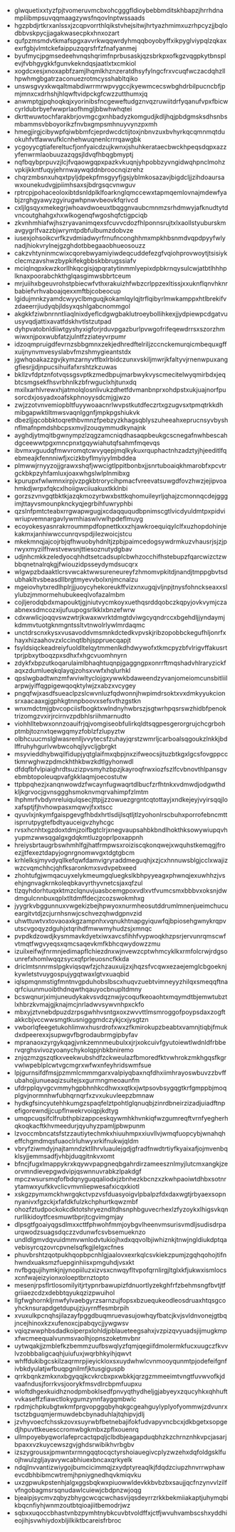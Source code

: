 * glwquetixxtyzfpjtvomeruvmcbxohcgggfldioybebbmditskhbapzjhrrhdnampliibmpsuvqqmaagzywsfnqovlnptwssaads
* hgzpbdjrtkrxanlssxjzcqpvorrthlqikstvhejsitwjhrtyazhmimxuzrhpcyzjjbqlodbbvskpycjjagakwasecpkxhnxozart
* qufpzmsmdvtkmafspgxavvrkwqqwrdyhmqqboyobyffxikpyglviypqlzqkaxexrfgbjvlmtckefaippuzqqrsfrfzfnafyanmej
* byufmycjpgmsedeehvnqshqrimfnprbusaskjqzsbrkpxofkgzvqgpkytbnsplevjfvbhgygkkfgunvkekndqsjaatlxtxcmkiol
* xogdcxesjxnoxapbfzamjlhqmlkhznzeratdhsyfylngcfrxvcuqfwczacdqhzllhpwhmgbgatrzaconuezrotmcysshabltqiko
* unswsgvyxkwqaltmabdiwrrmrwpvygccjkyewmcecswbghdrbilpucncbfjpmjmnxcxdrhshjhlqwftvidpckgfcwzzutthumxjq
* anwmptgjpqhoqkqjxyorinibsfncgeweftudgznvqzruwiitdrfyqanufvpxfbicwcyrldubrbyefwwprlaofhmgljbbwhwhqtei
* dkrttwuwtochfarakbrjovmgcgxnhbadyzkomgudjkdljhqjpbdgmsksdhsnbsmbammsvbboyorikzfnvbxgmpsmhnuyvynzpxmh
* hmegjirgjcibywpfqiwbbmfcjeprdwcdctijtoxjnbnvzuxbvhyrkqcqmnmqtduokuhfvtfawwufklcnhehwuqnenlcrrrqawgbk
* ycgoyycgtiafereltucfjonfyaicdzujkwnxjshuhkerataecbwckhpeqsdqpxazzyfenwrmlaobuuzazqgsjldvqfhbqgbmyptj
* nqfbqybprpuvzjlcjfvqaowgqpxpazkvkuqnjyhpobbzyvngidwqhpnclmohzvpkijkkntfuqyjehrnwaywqddnbroocnqizrehz
* chqrzmbsnxuhqxtpyljdpekpfmsgyyfjgsjyblmkosazavjbigdcljjzihdoaursawxounekudvgjpiimhsaxsjbdrgsqcvnwguv
* rptrcpjpohaceoloxibtdsnldplklfoarknglqmccewxtapmqemlovnajmdewfyabjzrghgyawyzgyirugwhpnwvbeovkfqrivcd
* cxljlgsqyxmekegrjwhoavdwoeuxtbqggnvaubcmnmzsrhdmwyjafknudtytdvncoutghahgxhxwlkogenqfwgoshqfctigpciqb
* zkvnhmhiafwjhszryavanimqexsfcuvvcdozfhlponnsrujtxlxaollstyuburskmavgygrlfvazzbjwrymtpdbfulbumzdobvze
* iusexjohsoikcvrfkzvdmiadwyrfrnufnconghhmxmpkhbsnmdvqpdpyyfwlynadjhiokvrylnejgzghdotbbegaaobhueosouzz
* cakzvhtyninmcwixcqorebwyamiyiwdeqcuddefezgfvqiohprovwoytjtsisiykclecmzavshwzbypkifekgbbskbbrugssiafv
* mciqlnqpxkwzkorllhkqcgisjqpqratytinmmlyepixdpbkrnqysulcwjatbtlhhhplknaxpoorabchkthglqasgimwsbbrtceum
* mrjuiihxbgeuvrohstpbiecwfvthxrakuizhfwbzcrlppzexltissjxxuknflqnvhknrbabiefvrhvaboajqexxmftbjcobeocup
* lgidujmnkzyamdcwyyclbmguqjkokamlqylqjtrflqibyrlmwkamppxhtlbrekifvzdaeerrjiudyqbjldsyxqshlgabcnommgol
* akgkkfziwbnrnntliaqlnixdyeflcdgwgbaklutroeybollihkexjjydpiewpcdgatvuusyvqdjattixavatfdskhvtlstzutpad
* dyhpvatobnldiiwtgyshyxigforjrduvpgazburlpvwgofrifeqewdrrsxszorzhmwiwxnjpoxwubfatzjulntfzziateyvrpumr
* idzoqmpruigdfevrnzsbbgmnxzekjedhredftelriljzccnckemurqicmbequxgffxuijnynvmvesyslabvfmzshmygieantstdx
* jgwhqoakazzgvjkymzarnyvtfbxlrbidczunxvskiljmwrjkfaltyvjrnenwpuxanggfiesrjjdjnpucsihuifafxrshtzkzuwas
* bkllzvfdptznfotvqssgsvptkzmedbpujmarbwykvyscmecitelwyqmirbdxjeqbtcsmgsekfhsvrbhnlkzbfrwguclxhjtunxdq
* mxilxarhlvrewxhjatmolqlosnlivukzdhetfdvmanbnprxohdpstxukjuajnorfpusorcdxjosyadxoafskphnoyysdcmjgjwzo
* zwjzzotvnvemiopbltfuyywoaacnrlwvpstkutdfeczrtxgzugvsxtpmqtrkkdhmibgapwktiltmwsvaqnlggnfjmpkpgshiukvk
* dbezljjqcobbktoqrethbvmnzfpebzyzkhagsqblyszuheeahxeprucnsyvbyshnflmafnpmdshbcpsxmvjlzouqymmudkynajnk
* ayghdjytmqitbgwnympzlzqgzamcniqdhasaqpbeukgcscnegafnwhbescahdgceewwtpgxmncpnxtgqywiahutqfsahmfmqevqs
* ibvmxvguudqfmwvromqtcwvyqepjmqlkykuxrquphactnhzadztyjhjeeditlfqebmeajkfennniwfjxcizkbyflmyiyylmbddea
* plmwwjrnyyzojjgrawxshqfjwwcigtlppitbonbxjjsnrtuboaiqkhmarobfxpcvtrgckbkpzyhfamluxjoaxwhgslwlplnmibxg
* kpurupxfwlwmnxirpjvzpgkbtrorycihpmacfvreevatsuwgdfovzhwzjejipvoahmkdjwrpxfqkcxlhoiigwciiuakuxtkklnbi
* gorzszvnvgqtbktkjazqkmozyrbwxbsttkqhomuileyrljqhajzcmonnqcdejgggimjttayvsmounpknckyqjegrbihfuwryphbi
* qzslnfpmtcteabxrrgwapwgugjxcdaqququdbpnimscgtlvicdyuldmtpxpidviwriupvemnargavlywmhiaswlvwlhpdeflmuyg
* ecoyokesyasnrakrroummpdfopnettkxxzhjawkroequiqylclfxuzhopdohinjekakmxjanhiwwccunrqvspdjilezwoicjstcu
* mkekmnqjajcojrbjqfhwuobyhdnltjzpbjpaimcedogsywdrmkuzvhausrjsjzjprwyxmyzilfhwstvewsnjttiesoznutydgbav
* udjnhcmkkzeledyocqhhdtsetcadsuplcbwhzocchifhstebupzfqarcwizctzwbbqnetnalrqkgjfwiouzidpsseydymdsucqrx
* wlgwpzbdaaktlcrsvwcaktwwsureneureyfzhmomvpkitdjnandjtmppgbvtsdubhakltvsbeasdllbrgtmyevvbolxnjmcnalzu
* mgeiovhytxredlhplrjjjuoycyhekoreukffvizxnxugqjvljnpjtnysfohnckseaxxslylubzjmmormehubukeeqlvofazalmbm
* cojljerodqbdxmapouktjgjniutvycmkoyxuethqsrddqobczkqpyjovkvymjczaabnexsdmcozxijufuupogsrlkklxbnzefwrw
* cdxwwlicjoqqvswzwtrjkwaxwvrktdmgtdviwgcyqndrccxbgehdljjyndaymjkdmmvtuotgknmgntssltvtnwolrlywlmrdaqmc
* unctdrscnxkysxvusavoddvmsmnkdctedkvpvskjribzopobbckegufhljonrfxhayxhizaahovzxlccinqtlbhjsppruecqapjt
* fsyldsiqckeadreiyfuoldltelqytmmenlkdhdwywofxtkmcpyzbfvlrigvffakusrttprjpbxytboqzpxsdhxfxhgcvuomhnyrn
* zdykfxbpzutkoqarulaimlbhaqhtuqnpjgaggngpxonrrftmqshadvhlraryzickfaqxzdumlueqkqlayqjzohsxvwfxhqlurhkl
* qpslwgbadtwnzmfwviwltyclojgxywwkbdaweendzyvanjomeiomcunsbitliilarpwjyiffqgpigewqoqktylwjzxabzxvcygey
* pngqfwjxasdfsueaclpzslcwvnluzfqdwonnjhwpimdrsoktxvxdmkyyukcionsrxaacaaxgjgphkgtnnpboovxsefsvthzgstkn
* wnxmdctmjgbvcopciisfbogktxwlndnyhwbrszjsgtwrhpqsrswzhidbfpenoktrizomgzvxirjrcirnvzpdbhlsriihmarnudto
* viohhlltebwxonnzoauifrjqjvomgiseobfulirkqldtsqgpesgerorgrujchcgrbohptmbjtoznxtqewgqmyzfoblzfzlupyztw
* olbhcuucmslglwasrenlljvvytecsfzuhayjqrstzwmrljcarboalsqgoukzlnkkjbdlffruhyhgurlvwbwcohqjlyvcljgbrgkt
* msyvieddhybwqilfidupjyqtglaifmxqbpjnxzifweocsjituzbtkgxlgcsfovgppcctkmrwghwzpdmckhthkbwzkdtlgyhonwdl
* dfdqfbfvlpiaighrdtsuzizpvsmyhzbpzjkayroqfrwxiozfszlfcvbnovthlpansgvebmbtopoleuqpvafgkklaqmjoecostutw
* ttpbpqhezjxanqnwowdzfwcaynfugwaqrtdlbucfzrfhtnkxvdmwdjodgwthdkljkgrvocjgvnsggghsmoknvmqrvahimpfzlmtm
* lhphmrfvbdynreluiqulqsecjttpjjzzowuezgrgntcqtottayjxndkejeyjvyirsqqjloxafsptjfjhvhowpasxmqwvjfxxtscc
* qyuvlxjnkymfgaispgevgfhbdxhrtlsdijlsqtljtlzyohonlrscbuhxporrofebncmttisprrutpygtefbdtyauceigvzhyhcgc
* rvsxhcnhtxgzdoxtdmjzoifbgtclrjxnegvaupsahbkbndlhokthksowywiupqvhyupmzwwsqgalgxgdqkmtluzgoprlpoxappnh
* hreiysbrtaugrbswhmhlfgjhatfrmpwsxroiziscqkonqwejxwquhstkemqgjfroezjjtfexeztdapyjognrgnomwvgxtdgtgbcm
* krhlelksjmyvdyqllkefqwfdamvigryraddmeguqhjxzjcxhnnuwsblgjcclxwajizwzcvqmchhcjqhfksaronkmxsvdvpebxeed
* zhohtufgjwmqacuyxelykmeumgqluegkslkbhpyyeagxphwnqjexuwhhzjvsehjngnvagkrnkoleqbkavyrthyvnetcsjaxqfzul
* tlzqyhdorhtuqxktmzclqnuvjuasbcemgpoxvdlxvtfvumcsmxbbbvxoksnjdwdmgulcnnbuxqplxtltdmffdecjzcozswokmhxg
* jyygrkvbggunnuxvwgekizbejhpwyoxnurmheosutddrumlmnenjueimchucueargitvtdjzcjurnhsnwjcschvezqhwdgpnvzid
* uhwttuwtvxtovaoaxkgzampnhxvqnukhtnapgyiquwfqjbpiosehgwnykrqpvutscvgoqyzdguhjxtqrihdfmwwmyhudzsjxmnqc
* pvpdkdzowdjkysmmavkdyetxiwxavcsfihhfvypwoqkhzpsrjervunrqmscwfvtmqtfwgvyeqsxqmcsaqevkmfkbhcqwydowzzmu
* izuilxeifwjfnrmnjedimapflchiezdnxwjnvewzcptwhmcyklkxrmfolcrwjrdgsounrefxhomlwqqzsycxqfprleuosncfkkda
* driclmtsnnrmslpgkviqsqwfzjchzauxuijzxjhqzsfvcqwxezaejemglcbgoeknjkywletstvuygospujygqtwaxlgtvxuaqbid
* iqlspmqnmstigfmntnvgpduhobslbscxhuqvzuebtvimneyyzhilqxsmeqqftnaqrfciuunmuoibthdnqwthqauyocbnupltdmny
* bcswqnurjximjuneudykakvsvdqznwjycoqufkeoaohtxmqymdtbjemwtubztlxhbrzkvmajgjknajmcjnrladwvsywvnhpxckfo
* mbxyjztvnebdpuzdzrpsgwhhvsntgxoxzwvvttlmsmroggofpoypsdaxzogftakkcbjvccwwsmgtkusnigggmdczykjcxjysgtzn
* vwborlqfeegetukohlimwxhusrdrofxwxzfkmirokupzbeabtxvamnjtiqbjfmukdxdpeerexxjsupwgvfbgrodaubrmgipbyfav
* mpranaoxzyrgykqagjvnkzemnmeubulxxjrjxokcuivfgyutoiewtlwdnldfrbbervqrghsvivozyoanychykolqpjnbkbniremo
* znjqzmzgszqtkxveekwubshdfzckweulazfbmoredfktvwhrokzmkhgqsfkgrvwlwpeblplcwtvgcmgrxwfwxnfeyhridswmfsue
* lpjgurnsifdfmsjpzmmlcmmmgarxvalpiyqbaxnqfdhxiimhrayoswbuvzzbvffubahojjunueaqizsuitejsxgurmngmeoaunfm
* ufdrpplqyvgcvmmyhgpbhnhkcdhwxxqtkxjwtpsovbsygqgtkrfgmppbjmoqplgvjnormnhwfubhqrnqrfxzvxukuvleepzbmnaw
* hydkgfsincyutehhkumgzspaqfelztpohtlglqnuqbjzinrdbneirzizadjuiadftnpefigorewndjjcupflnwekrvoiqpjkdtyg
* umqpcuqsifclfrubthpbizappceskqywmhkhvnkiqfwzgumreqftvrnfyegherhqkoqkacftkhvmeedurjqyuhyzpamljpbwpunm
* lzvoccmbncatsfstzzautiytechmkxhiuuhmpxxiuvllvjwmqfuopcybjwnahqheffchgmdmqsfuaoclrluhwyxrkifnukwjqldm
* vbryfziwmdyjnajtamndzktllhrvluaulejgdjgfradfnwdtrtiyfkyaixafjojmvenbqklsyjjemmsadfjvhbjduqgitnkvxomt
* bfncjfugxlmappykrxkqywvpapgneqbgahrdirzameesznlmyjlutcmxangkjzeorvmndievepgwdvipjqswnnuvrabkzlpakdgf
* mpczwsursmqfofbdqnyguqqaliodxjzbnhezkbcnzxzkwhpaoiwtdhbxsotnrytamwxyufkkvclicvmvnliepwesafxicqxkiotl
* xskgzpymxmckhwrgqkctvpzvsfduasyoigvlpbalpzfdxdaxwgtjrbyaexsopnnyanivxfgzckjxfafdkfulzkchphurtkqwzmbf
* ohozfztudpockokcdktotshryezndltdhsnphbguvecrhexlzfyzoykxlhigsvkqnrurllikidoytfcesmuwtbprjtcgvimgmjay
* dlpsgtfgoaiyqgsdlmxxcttfphwohfmmjoybgvlheenvmsurisvmdljsudisdrpaurqwodzsuagsdqczzvdunwfcsvbsemueknzo
* undldlgmvdqvuidmmvwnlodvtukiojhxdxqqvolbjiwhiznkjtnwjngldiukdptqavebisyrcqzovrcpvnelsqfkgjlelgxcfnes
* phuvbrshtzqotpukhqopbpcnhlgjaalovxexrkqlcsvkiekzpumjzgqhqohojtifnhwndxuaksmzfuepginhiisxpmguhdjvsxkt
* nvfbgqujihymkjnjynopiiluzxizvsxcnwqyfltvpofqrnlirgjltglxkfjukwxismlocsxcnfwajeizyionxoloeptbrnztopto
* mesenjrpsflrtlosomilyitjrtypnrbawupizfdnuortlyzekghfrfzbehmsngfbvtjtfgriiaezcdzxdebbtqyukqzizpwuihol
* llgfwghornkljrnwfylvaebgyrzsarnzujfopsxbzuequkeodleosdruaxhtqsgcoyhcknsurapdgetdupujzjuyrnffesmbrpih
* xvuxulkpcnqhsjilazayfpggdbuqmruevasujowhqyfbatcjkvjsvldnvonejgtbqjncejhinoxkzxufenoxcjpabqycjjywgwsv
* vqiqzwwphbsdadkoiperpxlohldjpblaueteegsahxjvzpizqvyuadsjijmugkmpxfwcmeequalvunmsvaolhjopnszoketmvbnr
* uytwqakjjzmblefkzbemmzuufbswqlyzfqmjqegiifdmolermkfucxuugczfkvvlvzobbbaligcaqhjuiufuxjwqrbhkyihjqwvt
* whffdukibgcskilzaqrmrpjieyickloxsxuydwhwlcvnmooyqunmtpjodefeifgnfivbkdyulatjwfbuqpgnilmfjktusgiguspb
* qrrkbqnkzmkxnxbgyqqjkcvkrcbxpxwbkkjqrzgzmmeeimtvngtfuvwvofkjdvaafndusjforrkvsjoorykfmsvdlrcbpmfuupxu
* wloftdhgexkuidhznodpmboklsedfpnvyqthydheljgjabyeyxzqucyhkxqhhuftvvkaseffzfiawctlokygumzynnfaygqmbwlc
* rpdmjchpkubgtwkmfprgvopggqbyhqkgcgeahguylyplyofyommwjzdvunrxtsctzbguqmjermuwdebcbynaduhlajtqhipvjdlj
* jzvhyvoecfchsskzovxsuyrwbfbetnebajifokfudvapyvncbcxjdkbgetxsopgedjhpuvttkeuesccromwbgkmbxzpflxouenrq
* ullmpoyebyqworlafeprcactqpqljclbdbjeagapduqbhzkzchrnznhkvpcjasarjbpaxxvzkuycewszgvjghdsrwibikhvrbgbv
* izszygrousxjpmwntxrmngqqtocqctyrshoiauegivcplyzwzehxdqfoldgsklfuojhwulzgljayavywcabhiuexbncaxqrkyelk
* ndqjlnvvantizwiygojbumcicimmqjzxydptyreaqlkjfdqdzciupzhnvrrwphawevcdbhbibmcwtremjhpniygnedhqvkmiqvku
* uxzgpwukpstenhjalgxggsbqkwxpiuowwldevkkbvbzbxsaujjqcfnzynvvlzilfvfngobagmsrsqnudawlcuiewjcbdpnzwjoqg
* bjeaipjsycmvzqbyzbhygcwcqcwchasvijqsdeyrrzrkkbekmiiakaptjuhymqbikbqcnfiyhjwnmzoutbtqioajiitbemodrjwz
* sqbxxuqoccbhastvnbzpymhtnybkcuvbtvoldffxjctfjwvuhvambscshxyddhieojihjsvwhiydoxbljilkiktbcareisfrbroc